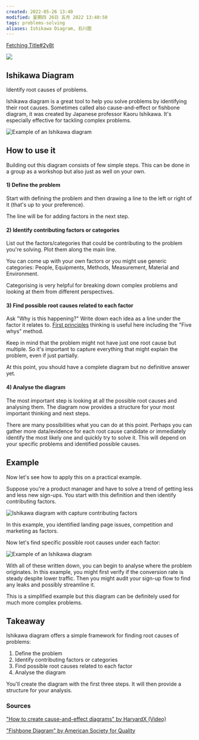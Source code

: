 ```yaml
---
created: 2022-05-26 13:40
modified: 星期四 26日 五月 2022 13:40:50
tags: problems-solving
aliases: Ishikawa Diagram, 石川图
---
```

[Fetching Title#2y8t](https://untools.co/ishikawa-diagram)



![](https://assets-us-01.kc-usercontent.com:443/c6e42f10-0ed4-0062-585c-b740aa1ad46c/bd7dc3cb-6ad9-4d8f-9d03-4d2660b96fe3/ishikawa-diagram-icon.png)

## Ishikawa Diagram

Identify root causes of problems.

Ishikawa diagram is a great tool to help you solve problems by identifying their root causes. Sometimes called also cause-and-effect or fishbone diagram, it was created by Japanese professor Kaoru Ishikawa. It's especially effective for tackling complex problems.

![Example of an Ishikawa diagram](https://assets-us-01.kc-usercontent.com:443/c6e42f10-0ed4-0062-585c-b740aa1ad46c/bd0d74a8-96a5-42f5-89ee-c425149d2c57/Ishikawa%20diagram%20example.png)

## How to use it

Building out this diagram consists of few simple steps. This can be done in a group as a workshop but also just as well on your own.

#### 1) Define the problem

Start with defining the problem and then drawing a line to the left or right of it (that's up to your preference).

The line will be for adding factors in the next step.

#### 2) Identify contributing factors or categories

List out the factors/categories that could be contributing to the problem you're solving. Plot them along the main line.

You can come up with your own factors or you might use generic categories: People, Equipments, Methods, Measurement, Material and Environment.

Categorising is very helpful for breaking down complex problems and looking at them from different perspectives.

#### 3) Find possible root causes related to each factor

Ask "Why is this happening?" Write down each idea as a line under the factor it relates to. [First principles](/first-principles) thinking is useful here including the "Five whys" method.

Keep in mind that the problem might not have just one root cause but multiple. So it's important to capture everything that might explain the problem, even if just partially.

At this point, you should have a complete diagram but no definitive answer yet.

#### 4) Analyse the diagram

The most important step is looking at all the possible root causes and analysing them. The diagram now provides a structure for your most important thinking and next steps.

There are many possibilities what you can do at this point. Perhaps you can gather more data/evidence for each root cause candidate or immediately identify the most likely one and quickly try to solve it. This will depend on your specific problems and identified possible causes. 

## Example

Now let's see how to apply this on a practical example.

Suppose you're a product manager and have to solve a trend of getting less and less new sign-ups. You start with this definition and then identify contributing factors.

![Ishikawa diagram with capture contributing factors](https://assets-us-01.kc-usercontent.com:443/c6e42f10-0ed4-0062-585c-b740aa1ad46c/26d860ee-bb0f-4f10-9124-2bc8fe70e849/Ishikawa%20diagram%20example%20%E2%80%93%20factors.png)

In this example, you identified landing page issues, competition and marketing as factors.

Now let's find specific possible root causes under each factor:

![Example of an Ishikawa diagram](https://assets-us-01.kc-usercontent.com:443/c6e42f10-0ed4-0062-585c-b740aa1ad46c/bd0d74a8-96a5-42f5-89ee-c425149d2c57/Ishikawa%20diagram%20example.png)

With all of these written down, you can begin to analyse where the problem originates. In this example, you might first verify if the conversion rate is steady despite lower traffic. Then you might audit your sign-up flow to find any leaks and possibly streamline it.

This is a simplified example but this diagram can be definitely used for much more complex problems.

## Takeaway

Ishikawa diagram offers a simple framework for finding root causes of problems:

1.  Define the problem
2.  Identify contributing factors or categories
3.  Find possible root causes related to each factor
4.  Analyse the diagram

You'll create the diagram with the first three steps. It will then provide a structure for your analysis.

### Sources

["How to create cause-and-effect diagrams" by HarvardX (Video)](https://youtu.be/mLvizyDFLQ4)

["Fishbone Diagram" by American Society for Quality](https://asq.org/quality-resources/fishbone)
